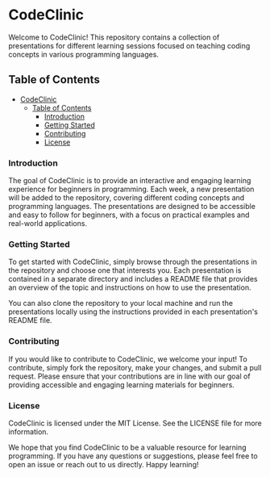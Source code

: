 # CodeClinic

Welcome to CodeClinic! This repository contains a collection of presentations for different learning sessions focused on teaching coding concepts in various programming languages.

## Table of Contents

- [CodeClinic](#codeclinic)
  - [Table of Contents](#table-of-contents)
    - [Introduction](#introduction)
    - [Getting Started](#getting-started)
    - [Contributing](#contributing)
    - [License](#license)

### Introduction

The goal of CodeClinic is to provide an interactive and engaging learning experience for beginners in programming. Each week, a new presentation will be added to the repository, covering different coding concepts and programming languages. The presentations are designed to be accessible and easy to follow for beginners, with a focus on practical examples and real-world applications.

### Getting Started

To get started with CodeClinic, simply browse through the presentations in the repository and choose one that interests you. Each presentation is contained in a separate directory and includes a README file that provides an overview of the topic and instructions on how to use the presentation.

You can also clone the repository to your local machine and run the presentations locally using the instructions provided in each presentation's README file.

### Contributing

If you would like to contribute to CodeClinic, we welcome your input! To contribute, simply fork the repository, make your changes, and submit a pull request. Please ensure that your contributions are in line with our goal of providing accessible and engaging learning materials for beginners.

### License

CodeClinic is licensed under the MIT License. See the LICENSE file for more information.

We hope that you find CodeClinic to be a valuable resource for learning programming. If you have any questions or suggestions, please feel free to open an issue or reach out to us directly. Happy learning!
